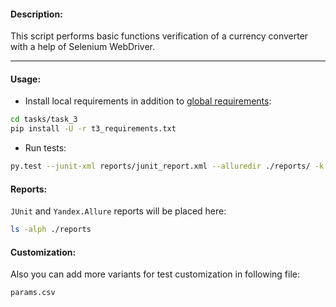 #### Description:
This script performs basic functions verification of a currency converter with a help of Selenium WebDriver.
***

#### Usage:
* Install local requirements in addition to [global requirements](../../README.md):
```bash
cd tasks/task_3
pip install -U -r t3_requirements.txt
```
* Run tests:
```bash
py.test --junit-xml reports/junit_report.xml --alluredir ./reports/ -k test_converter.py -v
```
#### Reports: 
`JUnit` and `Yandex.Allure` reports will be placed here:
```bash
ls -alph ./reports
```
#### Customization:
Also you can add more variants for test customization in following file:
```bash
params.csv
```
